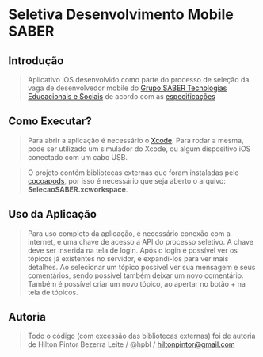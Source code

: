 # Seletiva Desenvolvimento Mobile SABER

## Introdução

> Aplicativo iOS desenvolvido como parte do processo de seleção da vaga de desenvolvedor mobile do [Grupo SABER Tecnologias Educacionais e Sociais](https://sabertecnologias.com.br) de acordo com as [especificações](https://docs.google.com/document/d/1-U8Spk9_IBL4BMR3noQa-N5OxSCUG01TqJIkJzTAbLU/edit?pli=1#)

## Como Executar?

> Para abrir a aplicação é necessário o [Xcode](https://developer.apple.com/xcode/). Para rodar a mesma, pode ser utilizado um simulador do Xcode, ou algum dispositivo iOS conectado com um cabo USB.

> O projeto contém bibliotecas externas que foram instaladas pelo [cocoapods](https://cocoapods.org), por isso é necessário que seja aberto o arquivo: **SelecaoSABER.xcworkspace**.

## Uso da Aplicação
> Para uso completo da aplicação, é necessário conexão com a internet, e uma chave de acesso a API do processo seletivo. A chave deve ser inserida na tela de login.
> Após o login é possível ver os tópicos já existentes no servidor, e expandi-los para ver mais detalhes.
> Ao selecionar um tópico  possível ver sua mensagem e seus comentários, sendo possível também deixar um novo comentário.
> Também é possível criar um novo tópico, ao apertar no botão + na tela de tópicos.

## Autoria

> Todo o código (com excessão das bibliotecas externas) foi de autoria de Hilton Pintor Bezerra Leite / @hpbl / hiltonpintor@gmail.com
